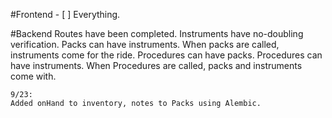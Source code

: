 #Frontend
    - [ ] Everything.


#Backend
    Routes have been completed.
    Instruments have no-doubling verification.
    Packs can have instruments.
        When packs are called, instruments come for the ride.
    Procedures can have packs.
    Procedures can have instruments.
        When Procedures are called, packs and instruments come with.

    9/23:
    Added onHand to inventory, notes to Packs using Alembic.
